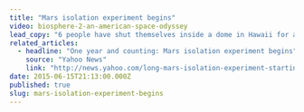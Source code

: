 ```yaml
---
title: "Mars isolation experiment begins"
video: biosphere-2-an-american-space-odyssey
lead_copy: "6 people have shut themselves inside a dome in Hawaii for a year as part of NASA research. But will they go *mad* like Biosphere 2?"
related_articles:
  - headline: "One year and counting: Mars isolation experiment begins"
    source: "Yahoo News"
    link: "http://news.yahoo.com/long-mars-isolation-experiment-starting-hawaii-212900729.html"
date: 2015-06-15T21:13:00.000Z
published: true
slug: mars-isolation-experiment-begins
---
```


